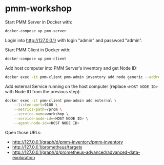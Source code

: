 # pmm-workshop

Start PMM Server in Docker with:
```bash
docker-compose up pmm-server
```

Login into http://127.0.0.1/ with login "admin" and password "admin".

Start PMM Client in Docker with:
```bash
docker-compose up pmm-client
```

Add host computer into PMM Server's inventory and get Node ID:
```bash
docker exec -it pmm-client pmm-admin inventory add node generic --address=host.docker.internal host
```

Add external Service running on the host computer (replace `<HOST NODE ID>` with Node ID from the previous step):
```bash
docker exec -it pmm-client pmm-admin add external \
    --listen-port=9100 \
    --metrics-path=/prom \
    --service-name=workshop \
    --service-node-id=<HOST NODE ID> \
    --agent-node-id=<HOST NODE ID>
```

Open those URLs:
* http://127.0.0.1/graph/d/pmm-inventory/pmm-inventory
* http://127.0.0.1/prometheus/targets
* http://127.0.0.1/graph/d/prometheus-advanced/advanced-data-exploration
